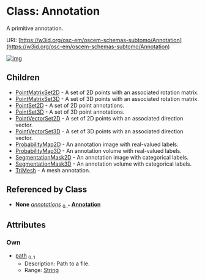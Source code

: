 
# Class: Annotation

A primitive annotation.

URI: [https://w3id.org/osc-em/oscem-schemas-subtomo/Annotation](https://w3id.org/osc-em/oscem-schemas-subtomo/Annotation)


[![img](https://yuml.me/diagram/nofunky;dir:TB/class/[TriMesh],[SegmentationMask3D],[SegmentationMask2D],[ProbabilityMap3D],[ProbabilityMap2D],[PointVectorSet3D],[PointVectorSet2D],[PointSet3D],[PointSet2D],[PointMatrixSet3D],[PointMatrixSet2D],[Region]++-%20annotations%200..*>[Annotation&#124;path:string%20%3F],[Average]++-%20annotations%200..*>[Annotation],[Annotation]^-[TriMesh],[Annotation]^-[SegmentationMask3D],[Annotation]^-[SegmentationMask2D],[Annotation]^-[ProbabilityMap3D],[Annotation]^-[ProbabilityMap2D],[Annotation]^-[PointVectorSet3D],[Annotation]^-[PointVectorSet2D],[Annotation]^-[PointSet3D],[Annotation]^-[PointSet2D],[Annotation]^-[PointMatrixSet3D],[Annotation]^-[PointMatrixSet2D],[Region],[Average])](https://yuml.me/diagram/nofunky;dir:TB/class/[TriMesh],[SegmentationMask3D],[SegmentationMask2D],[ProbabilityMap3D],[ProbabilityMap2D],[PointVectorSet3D],[PointVectorSet2D],[PointSet3D],[PointSet2D],[PointMatrixSet3D],[PointMatrixSet2D],[Region]++-%20annotations%200..*>[Annotation&#124;path:string%20%3F],[Average]++-%20annotations%200..*>[Annotation],[Annotation]^-[TriMesh],[Annotation]^-[SegmentationMask3D],[Annotation]^-[SegmentationMask2D],[Annotation]^-[ProbabilityMap3D],[Annotation]^-[ProbabilityMap2D],[Annotation]^-[PointVectorSet3D],[Annotation]^-[PointVectorSet2D],[Annotation]^-[PointSet3D],[Annotation]^-[PointSet2D],[Annotation]^-[PointMatrixSet3D],[Annotation]^-[PointMatrixSet2D],[Region],[Average])

## Children

 * [PointMatrixSet2D](PointMatrixSet2D.md) - A set of 2D points with an associated rotation matrix.
 * [PointMatrixSet3D](PointMatrixSet3D.md) - A set of 3D points with an associated rotation matrix.
 * [PointSet2D](PointSet2D.md) - A set of 2D point annotations.
 * [PointSet3D](PointSet3D.md) - A set of 3D point annotations.
 * [PointVectorSet2D](PointVectorSet2D.md) - A set of 2D points with an associated direction vector.
 * [PointVectorSet3D](PointVectorSet3D.md) - A set of 3D points with an associated direction vector.
 * [ProbabilityMap2D](ProbabilityMap2D.md) - An annotation image with real-valued labels.
 * [ProbabilityMap3D](ProbabilityMap3D.md) - An annotation volume with real-valued labels.
 * [SegmentationMask2D](SegmentationMask2D.md) - An annotation image with categorical labels.
 * [SegmentationMask3D](SegmentationMask3D.md) - An annotation volume with categorical labels.
 * [TriMesh](TriMesh.md) - A mesh annotation.

## Referenced by Class

 *  **None** *[annotations](annotations.md)*  <sub>0..\*</sub>  **[Annotation](Annotation.md)**

## Attributes


### Own

 * [path](path.md)  <sub>0..1</sub>
     * Description: Path to a file.
     * Range: [String](types/String.md)
